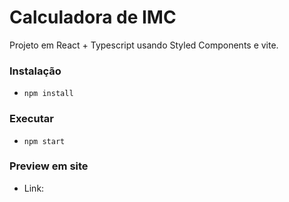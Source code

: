 # Calculadora de IMC

Projeto em React + Typescript usando Styled Components e vite.

### Instalação 

- `npm install`

### Executar

- `npm start`

### Preview em site

- Link: 